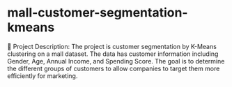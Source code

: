 # mall-customer-segmentation-kmeans
📝 Project Description:
The project is customer segmentation by K-Means clustering on a mall dataset. The data has customer information including Gender, Age, Annual Income, and Spending Score. The goal is to determine the different groups of customers to allow companies to target them more efficiently for marketing.
